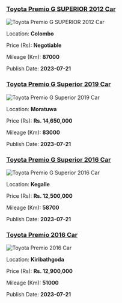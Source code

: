 
<!-- 42f118910399c8e132a4fb113552eefd -->

### [Toyota Premio G SUPERIOR 2012 Car](https://riyasewana.com/buy/toyota-premio-g-sale-colombo-6659980)

![Toyota Premio G SUPERIOR 2012 Car](https://riyasewana.com/thumb/thumbtoyota-premio-g-2015262910501.jpg)

Location: **Colombo**

Price (Rs): **Negotiable**

Mileage (Km): **87000**

Publish Date: **2023-07-21**


<!-- 65c4d3566626cdbc377373e1edd9777d -->

### [Toyota Premio G Superior 2019 Car](https://riyasewana.com/buy/toyota-premio-g-sale-moratuwa-6661838)

![Toyota Premio G Superior 2019 Car](https://riyasewana.com/thumb/thumbtoyota-premio-g-21729434971.jpg)

Location: **Moratuwa**

Price (Rs): **Rs. 14,650,000**

Mileage (Km): **83000**

Publish Date: **2023-07-21**


<!-- dc6e5356e50eda7e20ba1c11d1cde14a -->

### [Toyota Premio G Superior 2016 Car](https://riyasewana.com/buy/toyota-premio-g-sale-kegalle-6662397)

![Toyota Premio G Superior 2016 Car](https://riyasewana.com/thumb/thumbtoyota-premio-g-2016-2114280312611.jpg)

Location: **Kegalle**

Price (Rs): **Rs. 12,500,000**

Mileage (Km): **58700**

Publish Date: **2023-07-21**


<!-- caaeee58fe477e1b6d8cfc029b105f1b -->

### [Toyota Premio 2016 Car](https://riyasewana.com/buy/toyota-premio-sale-kiribathgoda-6661918)

![Toyota Premio 2016 Car](https://riyasewana.com/thumb/thumbtoyota-primeo-211243164751.jpg)

Location: **Kiribathgoda**

Price (Rs): **Rs. 12,900,000**

Mileage (Km): **51000**

Publish Date: **2023-07-21**
